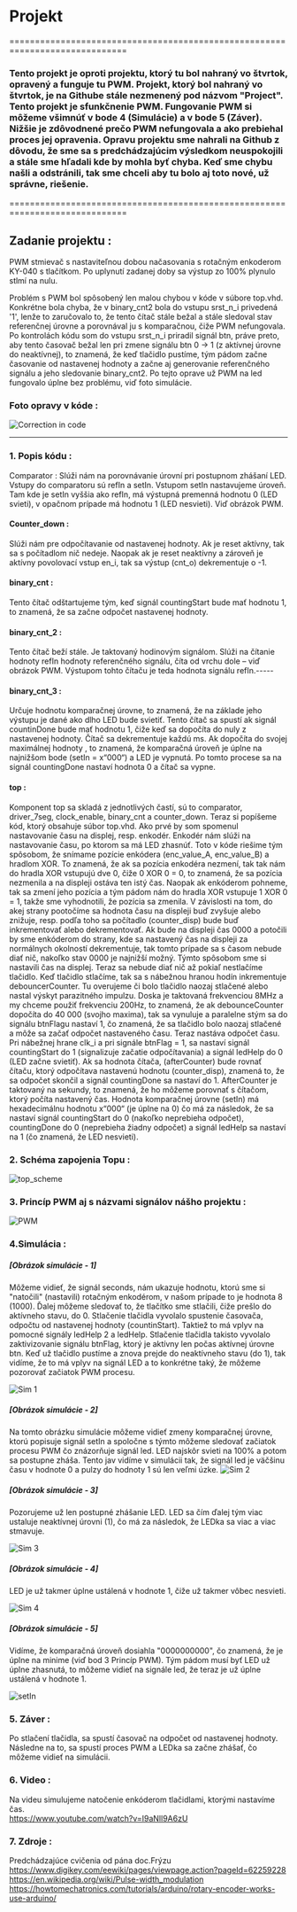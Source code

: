 # Projekt 

=============================================================================
### Tento projekt je oproti projektu, ktorý tu bol nahraný vo štvrtok, opravený a funguje tu PWM. Projekt, ktorý bol nahraný vo štvrtok, je na Githube stále nezmenený pod názvom "Project". Tento projekt je sfunkčnenie PWM. Fungovanie PWM si môžeme všimnúť v bode 4 (Simulácie) a v bode 5 (Záver). Nižšie je zdôvodnené prečo PWM nefungovala a ako prebiehal proces jej opravenia. Opravu projektu sme nahrali na Github z dôvodu, že sme sa s predchádzajúcim výsledkom neuspokojili a stále sme hľadali kde by mohla byť chyba. Keď sme chybu našli a odstránili, tak sme chceli aby tu bolo aj toto nové, už správne, riešenie.
=============================================================================

## Zadanie projektu :
PWM stmievač s nastaviteľnou dobou načasovania s rotačným enkoderom KY-040 s tlačítkom. Po uplynutí zadanej doby sa výstup zo 100% plynulo stlmí na nulu.

Problém s PWM bol spôsobený len malou chybou v kóde v súbore top.vhd. Konkrétne bola chyba, že v binary_cnt2 bola do vstupu srst_n_i privedená '1', lenže to zaručovalo to, že tento čítač stále bežal a stále sledoval stav referenčnej úrovne a porovnával ju s komparačnou, čiže PWM nefungovala. Po kontrolách kódu som do vstupu srst_n_i priradil signál btn, práve preto, aby tento časovač bežal len pri zmene signálu btn 0 -> 1 (z aktívnej úrovne do neaktívnej), to znamená, že keď tlačidlo pustíme, tým pádom začne časovanie od nastavenej hodnoty a začne aj generovanie referenčného signálu a jeho sledovanie binary_cnt2. Po tejto oprave už PWM na led fungovalo úplne bez problému, viď foto simulácie. 
### Foto opravy v kóde : 
![Correction in code](https://user-images.githubusercontent.com/60688750/80930218-5cde7780-8db2-11ea-99b9-69ab7306b3fe.jpg)

----------------------------------------------------------------------------------------------------------------------------------------

### 1. Popis kódu :
Comparator :
Slúži nám na porovnávanie úrovní pri postupnom zhášaní LED. Vstupy do comparatoru sú refIn a setIn. Vstupom setIn nastavujeme úroveň. Tam kde je setIn vyššia ako refIn, má výstupná premenná hodnotu 0 (LED svieti), v opačnom prípade má hodnotu 1 (LED nesvieti). Viď obrázok PWM.

#### Counter_down :
Slúži nám pre odpočítavanie od nastavenej hodnoty. Ak je reset aktívny, tak sa s počítadlom nič nedeje. Naopak ak je reset neaktívny a zároveň je aktívny povolovací vstup en_i, tak sa výstup (cnt_o) dekrementuje o -1.

#### binary_cnt :
Tento čítač odštartujeme tým, keď signál countingStart bude mať hodnotu 1, to znamená, že sa začne odpočet nastavenej hodnoty.

#### binary_cnt_2 :
Tento čítač beží stále. Je taktovaný hodinovým signálom. Slúži na čítanie hodnoty refIn hodnoty referenčného signálu, číta od vrchu dole – viď obrázok PWM. Výstupom tohto čítaču je teda hodnota signálu refIn.-----

#### binary_cnt_3 :
Určuje hodnotu komparačnej úrovne, to znamená, že na základe jeho výstupu je dané ako dlho LED bude svietiť. Tento čítač sa spustí ak signál countinDone bude mať hodnotu 1, čiže keď sa dopočíta do nuly z nastavenej hodnoty. Čítač sa dekrementuje každú ms. Ak dopočíta do svojej maximálnej hodnoty , to znamená, že komparačná úroveň je úplne na najnižšom bode (setIn = x“000“) a LED je vypnutá. Po tomto procese sa na signál countingDone nastaví hodnota 0 a čítač sa vypne.

#### top :
Komponent top sa skladá z jednotlivých častí, sú to comparator, driver_7seg, clock_enable, binary_cnt a counter_down. Teraz si popíšeme kód, ktorý obsahuje súbor top.vhd. Ako prvé by som spomenul nastavovanie času na displej, resp. enkodér. Enkodér nám slúži na nastavovanie času, po ktorom sa má LED zhasnúť. Toto v kóde riešime tým spôsobom, že snímame pozície enkódera (enc_value_A, enc_value_B) a hradlom XOR. To znamená, že ak sa pozícia enkodéra nezmení, tak tak nám do hradla XOR vstupujú dve 0, čiže 0 XOR 0 = 0, to znamená, že sa pozícia nezmenila a na displeji ostáva ten istý čas. Naopak ak enkóderom pohneme, tak sa zmení jeho pozícia a tým pádom nám do hradla XOR vstupuje 1 XOR 0 = 1, takže sme vyhodnotili, že pozícia sa zmenila. V závislosti na tom, do akej strany pootočíme sa hodnota času na displeji buď zvyšuje alebo znižuje, resp. podľa toho sa počítadlo (counter_disp) bude buď inkrementovať alebo dekrementovať. Ak bude na displeji čas 0000 a potočili by sme enkóderom do strany, kde sa nastavený čas na displeji za normálnych okolností dekrementuje, tak tomto prípade sa s časom nebude diať nič, nakoľko stav 0000 je najnižší možný. Týmto spôsobom sme si nastavili čas na displej. Teraz sa nebude diať nič až pokiaľ nestlačíme tlačidlo. Keď tlačidlo stlačíme, tak sa s nábežnou hranou hodín inkrementuje debouncerCounter. Tu overujeme či bolo tlačidlo naozaj stlačené alebo nastal výskyt parazitného impulzu. Doska je taktovaná frekvenciou 8MHz a my chceme použiť frekvenciu 200Hz, to znamená, že ak debounceCounter dopočíta do 40 000 (svojho maxima), tak sa vynuluje a paralelne stým sa do signálu btnFlagu nastaví 1, čo znamená, že sa tlačidlo bolo naozaj stlačené a môže sa začať odpočet nastaveného času. Teraz nastáva odpočet času. Pri nábežnej hrane clk_i a pri signále btnFlag = 1, sa nastaví signál countingStart do 1 (signalizuje začatie odpočítavania) a signál ledHelp do 0 (LED začne svietiť). Ak sa hodnota čítača, (afterCounter) bude rovnať čítaču, ktorý odpočítava nastavenú hodnotu (counter_disp), znamená to, že sa odpočet skončil a signál countingDone sa nastaví do 1. AfterCounter je taktovaný na sekundy, to znamená, že ho môžeme porovnať s čítačom, ktorý počíta nastavený čas. Hodnota komparačnej úrovne (setIn) má hexadecimálnu hodnotu x“000“ (je úplne na 0) čo má za následok, že sa nastaví signál countingStart do 0 (nakoľko neprebieha odpočet), countingDone do 0 (neprebieha žiadny odpočet) a signál ledHelp sa nastaví na 1 (čo znamená, že LED nesvieti).

### 2. Schéma zapojenia Topu :
![top_scheme](https://user-images.githubusercontent.com/60688750/80929398-00785980-8dac-11ea-915a-16ccb5a35388.jpg)

### 3. Princíp PWM aj s názvami signálov nášho projektu :
![PWM](https://user-images.githubusercontent.com/60688750/80929425-2aca1700-8dac-11ea-9450-1ef900c9ec0b.jpg)

### 4.Simulácia :
##### [Obrázok simulácie - 1] 
Môžeme vidieť, že signál seconds, nám ukazuje hodnotu, ktorú sme si "natočili" (nastavili) rotačným enkodérom, v našom prípade to je hodnota 8 (1000). Ďalej môžeme sledovať to, že tlačítko sme stlačili, čiže prešlo do aktívneho stavu, do 0. Stlačenie tlačidla vyvolalo spustenie časovača, odpočtu od nastavenej hodnoty (countinStart). Taktiež to má vplyv na pomocné signály ledHelp 2 a ledHelp. Stlačenie tlačidla takisto vyvolalo zaktivizovanie signálu btnFlag, ktorý je aktívny len počas aktívnej úrovne btn.  Keď už tlačidlo pustíme a znova prejde do neaktívneho stavu (do 1), tak vidíme, že to má vplyv na signál LED a to konkrétne taký, že môžeme pozorovať začiatok PWM procesu. 

![Sim 1](https://user-images.githubusercontent.com/60688750/80929459-8694a000-8dac-11ea-9449-cdccbc88ca80.png)


##### [Obrázok simulácie - 2] 
Na tomto obrázku simulácie môžeme vidieť zmeny komparačnej úrovne, ktorú popisuje signál setIn a spoločne s týmto môžeme sledovať začiatok procesu PWM čo znázorňuje signál led. LED najskôr svieti na 100% a potom sa postupne zháša. Tento jav vidíme v simulácii tak, že signál led je väčšinu času v hodnote 0 a pulzy do hodnoty 1 sú len veľmi úzke. 
![Sim 2](https://user-images.githubusercontent.com/60688750/80929470-9318f880-8dac-11ea-9a60-44d80a41a805.png)

##### [Obrázok simulácie - 3] 
Pozorujeme už len postupné zhášanie LED. LED sa čím ďalej tým viac ustaluje neaktívnej úrovni (1), čo má za následok, že LEDka sa viac a viac stmavuje.

![Sim 3](https://user-images.githubusercontent.com/60688750/80929650-0a9b5780-8dae-11ea-844e-59eb6e5405dd.png)

##### [Obrázok simulácie - 4] 
LED je už takmer úplne ustálená v hodnote 1, čiže už takmer vôbec nesvieti.

![Sim 4](https://user-images.githubusercontent.com/60688750/80929664-2999e980-8dae-11ea-82fc-4ebaf909cdd7.png)

##### [Obrázok simulácie - 5] 
Vidíme, že komparačná úroveň dosiahla "0000000000", čo znamená, že je úplne na minime (viď bod 3 Princíp PWM). Tým pádom musí byť LED už úplne zhasnutá, to môžeme vidieť na signále led, že teraz je už úplne ustálená v hodnote 1.

![setIn](https://user-images.githubusercontent.com/60688750/80929699-767dc000-8dae-11ea-8d82-216a2915c508.png)

### 5. Záver :
Po stlačení tlačidla, sa spustí časovač na odpočet od nastavenej hodnoty. Následne na to, sa spustí proces PWM a LEDka sa začne zhášať, čo môžeme vidieť na simulácii.

### 6. Video :
Na videu simulujeme natočenie enkóderom tlačidlami, ktorými nastavíme čas.                                                                
https://www.youtube.com/watch?v=I9aNll9A6zU

### 7. Zdroje :
Predchádzajúce cvičenia od pána doc.Frýzu                                                                                                 
https://www.digikey.com/eewiki/pages/viewpage.action?pageId=62259228                                                                                                                     
https://en.wikipedia.org/wiki/Pulse-width_modulation                                                                                           
https://howtomechatronics.com/tutorials/arduino/rotary-encoder-works-use-arduino/

